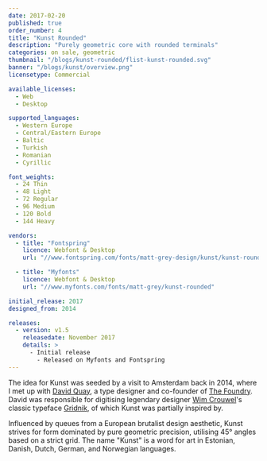 ```yaml
---
date: 2017-02-20
published: true
order_number: 4
title: "Kunst Rounded"
description: "Purely geometric core with rounded terminals"
categories: on sale, geometric
thumbnail: "/blogs/kunst-rounded/flist-kunst-rounded.svg"
banner: "/blogs/kunst/overview.png"
licensetype: Commercial

available_licenses:
  - Web
  - Desktop

supported_languages:
  - Western Europe
  - Central/Eastern Europe
  - Baltic
  - Turkish
  - Romanian
  - Cyrillic

font_weights:
  - 24 Thin
  - 48 Light
  - 72 Regular
  - 96 Medium
  - 120 Bold
  - 144 Heavy

vendors:
  - title: "Fontspring"
    licence: Webfont & Desktop
    url: "//www.fontspring.com/fonts/matt-grey-design/kunst/kunst-rounded"

  - title: "Myfonts"
    licence: Webfont & Desktop
    url: "//www.myfonts.com/fonts/matt-grey/kunst-rounded"

initial_release: 2017
designed_from: 2014

releases:
  - version: v1.5
    releasedate: November 2017
    details: >
      - Initial release
        - Released on Myfonts and Fontspring
---
```


The idea for Kunst was seeded by a visit to Amsterdam back in 2014, where I met
up with [David Quay](//davidquaydesign.com/), a type designer and
co-founder of [The Foundry](//www.fontshop.com/foundries/the-foundry).
David was responsible for digitising legendary designer
[Wim Crouwel](//www.youtube.com/watch?v=RT9fCoDfir0)'s classic typeface
[Gridnik](//en.wikipedia.org/wiki/Gridnik), of which Kunst was partially
inspired by.

Influenced by queues from a European brutalist design aesthetic, Kunst strives
for form dominated by pure geometric precision, utilising 45° angles based on a
strict grid. The name "Kunst" is a word for art in Estonian, Danish, Dutch,
German, and Norwegian languages.
